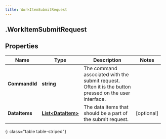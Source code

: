```yaml
---
title: WorkItemSubmitRequest
---
```

## .WorkItemSubmitRequest

## Properties

|Name | Type | Description | Notes|
|------------ | ------------- | ------------- | -------------|
| **CommandId** | **string** | The command associated with the submit request. Often it is the button pressed on the user interface. | |
| **DataItems** | [**List&lt;DataItem&gt;**](DataItem.html) | The data items that should be a part of the submit request. | [optional] |
{: class="table table-striped"}


